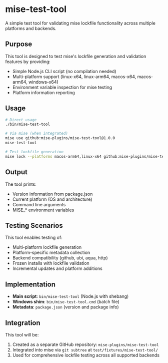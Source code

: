 # mise-test-tool

A simple test tool for validating mise lockfile functionality across multiple platforms and backends.

## Purpose

This tool is designed to test mise's lockfile generation and validation features by providing:

- Simple Node.js CLI script (no compilation needed)
- Multi-platform support (linux-x64, linux-arm64, macos-x64, macos-arm64, windows-x64)
- Environment variable inspection for mise testing
- Platform information reporting

## Usage

```bash
# Direct usage
./bin/mise-test-tool

# Via mise (when integrated)
mise use github:mise-plugins/mise-test-tool@1.0.0
mise-test-tool

# Test lockfile generation
mise lock --platforms macos-arm64,linux-x64 github:mise-plugins/mise-test-tool
```

## Output

The tool prints:

- Version information from package.json
- Current platform (OS and architecture)
- Command line arguments
- MISE\_\* environment variables

## Testing Scenarios

This tool enables testing of:

- Multi-platform lockfile generation
- Platform-specific metadata collection
- Backend compatibility (github, ubi, aqua, http)
- Frozen installs with lockfile validation
- Incremental updates and platform additions

## Implementation

- **Main script**: `bin/mise-test-tool` (Node.js with shebang)
- **Windows shim**: `bin/mise-test-tool.cmd` (batch file)
- **Metadata**: `package.json` (version and package info)

## Integration

This tool will be:

1. Created as a separate GitHub repository: `mise-plugins/mise-test-tool`
2. Integrated into mise via `git subtree` at `test/fixtures/mise-test-tool/`
3. Used for comprehensive lockfile testing across all supported backends
